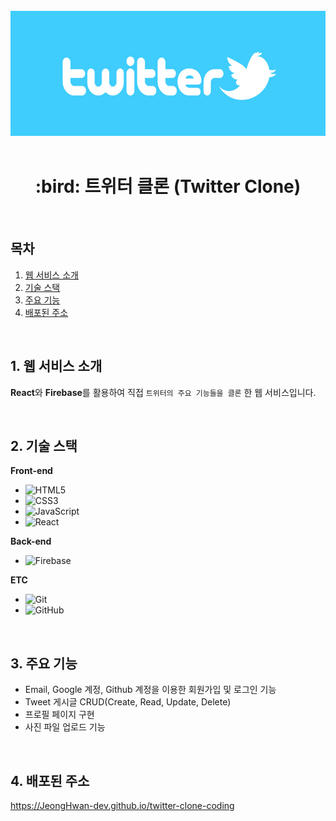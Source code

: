 <div align="center">
  <br />
  <img src="./images/twitter_logo.jpg" alt="Twitter" height="200px" />
  <br />
  <br />
  <h1>:bird: 트위터 클론 (Twitter Clone)</h1>
  <br />
</div>

## 목차

1. [웹 서비스 소개](#1-웹-서비스-소개)
2. [기술 스택](#2-기술-스택)
3. [주요 기능](#3-주요-기능)
4. [배포된 주소](#4-배포된-주소)

<br />

## 1. 웹 서비스 소개

**React**와 **Firebase**를 활용하여 직접 `트위터의 주요 기능들을 클론` 한 웹 서비스입니다.

<br />

## 2. 기술 스택

**Front-end**

- ![HTML5](https://img.shields.io/badge/-HTML5-E34F26?&logo=html5&logoColor=white)
- ![CSS3](https://img.shields.io/badge/-CSS3-1572B6?&logo=css3&logoColor=white)
- ![JavaScript](https://img.shields.io/badge/-JavaScript-F7DF1E?&logo=javascript&logoColor=white)
- ![React](https://img.shields.io/badge/-React-61DAFB?&logo=react&logoColor=white)

**Back-end**

- ![Firebase](https://img.shields.io/badge/-Firebase-FFCA28?&logo=firebase&logoColor=white)

**ETC**

- ![Git](https://img.shields.io/badge/-Git-F05032?&logo=git&logoColor=white)
- ![GitHub](https://img.shields.io/badge/-GitHub-181717?&logo=github&logoColor=white)

<br />

## 3. 주요 기능

- Email, Google 계정, Github 계정을 이용한 회원가입 및 로그인 기능
- Tweet 게시글 CRUD(Create, Read, Update, Delete)
- 프로필 페이지 구현
- 사진 파일 업로드 기능

<br />

## 4. 배포된 주소

https://JeongHwan-dev.github.io/twitter-clone-coding
